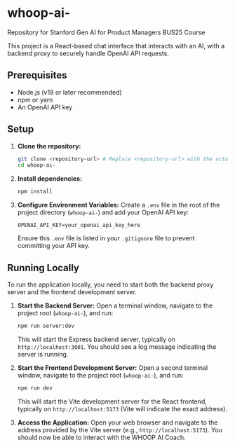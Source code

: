 # whoop-ai-
Repository for Stanford Gen AI for Product Managers BUS25 Course

This project is a React-based chat interface that interacts with an AI, with a backend proxy to securely handle OpenAI API requests.

## Prerequisites

- Node.js (v18 or later recommended)
- npm or yarn
- An OpenAI API key

## Setup

1.  **Clone the repository:**
    ```bash
    git clone <repository-url> # Replace <repository-url> with the actual URL
    cd whoop-ai-
    ```

2.  **Install dependencies:**
    ```bash
    npm install
    ```

3.  **Configure Environment Variables:**
    Create a `.env` file in the root of the project directory (`whoop-ai-`) and add your OpenAI API key:
    ```env
    OPENAI_API_KEY=your_openai_api_key_here
    ```
    Ensure this `.env` file is listed in your `.gitignore` file to prevent committing your API key.

## Running Locally

To run the application locally, you need to start both the backend proxy server and the frontend development server.

1.  **Start the Backend Server:**
    Open a terminal window, navigate to the project root (`whoop-ai-`), and run:
    ```bash
    npm run server:dev
    ```
    This will start the Express backend server, typically on `http://localhost:3001`. You should see a log message indicating the server is running.

2.  **Start the Frontend Development Server:**
    Open a second terminal window, navigate to the project root (`whoop-ai-`), and run:
    ```bash
    npm run dev
    ```
    This will start the Vite development server for the React frontend, typically on `http://localhost:5173` (Vite will indicate the exact address).

3.  **Access the Application:**
    Open your web browser and navigate to the address provided by the Vite server (e.g., `http://localhost:5173`). You should now be able to interact with the WHOOP AI Coach.
